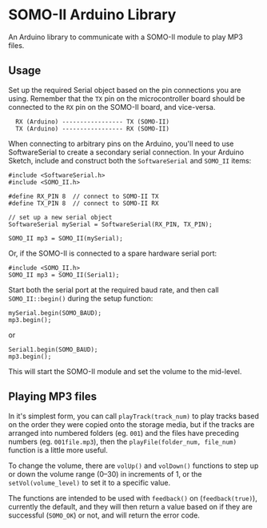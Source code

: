 SOMO-II Arduino Library
=======================

An Arduino library to communicate with a SOMO-II module to play MP3 files.

Usage
-----

Set up the required Serial object based on the pin connections
you are using. Remember that the `TX` pin on the microcontroller board should
be connected to the `RX` pin on the SOMO-II board, and vice-versa.

```
  RX (Arduino) ----------------- TX (SOMO-II)
  TX (Arduino) ----------------- RX (SOMO-II)
```

When connecting to arbitrary pins on the Arduino, you'll need to use SoftwareSerial
to create a secondary serial connection.
In your Arduino Sketch, include and construct both the `SoftwareSerial` and `SOMO_II` items:

```
#include <SoftwareSerial.h>
#include <SOMO_II.h>

#define RX_PIN 8  // connect to SOMO-II TX
#define TX_PIN 8  // connect to SOMO-II RX

// set up a new serial object
SoftwareSerial mySerial = SoftwareSerial(RX_PIN, TX_PIN);

SOMO_II mp3 = SOMO_II(mySerial);
```

Or, if the SOMO-II is connected to a spare hardware serial port:

```
#include <SOMO_II.h>
SOMO_II mp3 = SOMO_II(Serial1);
```

Start both the serial port at the required baud rate, and then call `SOMO_II::begin()`
during the setup function:

```
mySerial.begin(SOMO_BAUD);
mp3.begin();
```

or

```
Serial1.begin(SOMO_BAUD);
mp3.begin();
```

This will start the SOMO-II module and set the volume to the mid-level.

Playing MP3 files
-----------------

In it's simplest form, you can call `playTrack(track_num)` to play tracks based on
the order they were copied onto the storage media, but if the tracks are arranged
into numbered folders (eg. `001`) and the files have preceding numbers (eg.
`001file.mp3`), then the `playFile(folder_num, file_num)` function is a little
more useful.

To change the volume, there are `volUp()` and `volDown()` functions to step up or
down the volume range (0–30) in increments of 1, or the `setVol(volume_level)` to
set it to a specific value.

The functions are intended to be used with `feedback()` on (`feedback(true)`),
currently the default, and they will then return a value based on if they are
successful (`SOMO_OK`) or not, and will return the error code.
